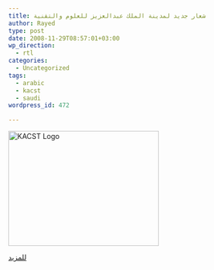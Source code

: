 ```yaml
---
title: شعار جديد لمدينة الملك عبدالعزيز للعلوم والتقنية
author: Rayed
type: post
date: 2008-11-29T08:57:01+03:00
wp_direction:
  - rtl
categories:
  - Uncategorized
tags:
  - arabic
  - kacst
  - saudi
wordpress_id: 472

---
```

<a href="http://www.kacst.edu.sa/"><img src="/static/uploads/2008/11/kacst-logo.jpg" alt="KACST Logo" title="KACST Logo" width="300" height="229" class="size-full wp-image-471" /></a>

<a href="http://www.kacst.edu.sa/Ar/aboutkacst/Headlines/Lists/List/DispForm.aspx?List=d7a4ec52-dab7-4beb-9c8e-b15488cab6f9&#038;ID=2244&#038;Source=http%3A%2F%2Fwww.kacst.edu.sa%2Far%2Faboutkacst%2FHeadlines%2FPages%2FHeadlines.aspx">للمزيد</a>

